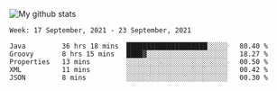 ![My github stats](https://github-readme-stats.vercel.app/api?username=romvoid95&theme=gruvbox&include_all_commits=true&show_icons=true")

<!--START_SECTION:waka-->
```text
Week: 17 September, 2021 - 23 September, 2021

Java         36 hrs 18 mins  ████████████████████░░░░░   80.40 % 
Groovy       8 hrs 15 mins   ████▓░░░░░░░░░░░░░░░░░░░░   18.27 % 
Properties   13 mins         ░░░░░░░░░░░░░░░░░░░░░░░░░   00.50 % 
XML          11 mins         ░░░░░░░░░░░░░░░░░░░░░░░░░   00.42 % 
JSON         8 mins          ░░░░░░░░░░░░░░░░░░░░░░░░░   00.30 % 
```
<!--END_SECTION:waka-->
